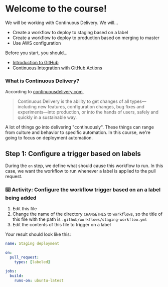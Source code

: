 # Welcome to the course!

We will be working with Continuous Delivery. We will...
- Create a workflow to deploy to staging based on a label
- Create a workflow to deploy to production based on merging to master
- Use AWS configuration

Before you start, you should...
- [Introduction to GitHub](https://lab.github.com/githubtraining/introduction-to-github)
- [Continuous Integration with GitHub Actions](https://lab.github.com/githubtraining/set-up-continuous-integration-with-github-actions)

### What is Continuous Delivery?

According to [continuousdelivery.com](https://continuousdelivery.com/),

> Continuous Delivery is the ability to get changes of all types—including new features, configuration changes, bug fixes and experiments—into production, or into the hands of users, safely and quickly in a sustainable way.

A lot of things go into delivering "continuously". These things can range from culture and behavior to specific automation. In this course, we're going to focus on deployment automation.

## Step 1: Configure a trigger based on labels

During the `on` step, we define what should cause this workflow to run. In this case, we want the workflow to run whenever a label is applied to the pull request.

### :keyboard: Activity: Configure the workflow trigger based on an a label being added

1. Edit this file
2. Change the name of the directory `CHANGETHIS` to `workflows`, so the title of this file with the path is `.github/workflows/staging-workflow.yml`
3. Edit the contents of this file to trigger on a label

Your result should look like this:

```yml
name: Staging deployment

on: 
  pull_request:
    types: [labeled]

jobs:
  build:
    runs-on: ubuntu-latest    
```